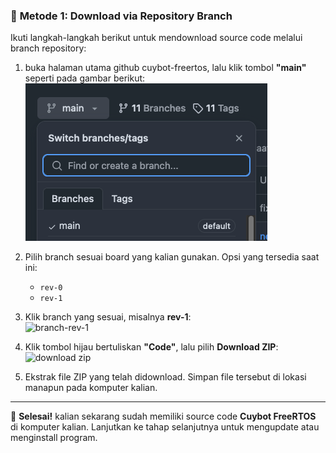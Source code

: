 ### 🔹 **Metode 1: Download via Repository Branch**
Ikuti langkah-langkah berikut untuk mendownload source code melalui branch repository:

1. buka halaman utama github cuybot-freertos, lalu klik tombol **"main"** seperti pada gambar berikut:  
   ![branch](https://github.com/deaafrizal/cuybot-rtos/blob/main/assets/image.png)

2. Pilih branch sesuai board yang kalian gunakan. Opsi yang tersedia saat ini:  
   - `rev-0`
   - `rev-1`

3. Klik branch yang sesuai, misalnya **rev-1**:  
   ![branch-rev-1](https://github.com/deaafrizal/cuybot-rtos/blob/main/image-1.png)

4. Klik tombol hijau bertuliskan **"Code"**, lalu pilih **Download ZIP**:  
   ![download zip](https://github.com/deaafrizal/cuybot-rtos/blob/main/image-2.png)

5. Ekstrak file ZIP yang telah didownload. Simpan file tersebut di lokasi manapun pada komputer kalian.

---

🎉 **Selesai!** kalian sekarang sudah memiliki source code **Cuybot FreeRTOS** di komputer kalian. Lanjutkan ke tahap selanjutnya untuk mengupdate atau menginstall program.